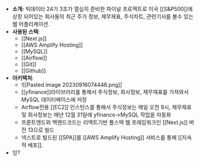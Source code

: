 
- **소개:** 빅데이터 24기 3조가 열심히 준비한 파이널 프로젝트로 미국 [[S&P500]]에 상장 되어있는 회사들의 최근 주가 정보, 제무재표, 주식차트, 관련기사를 볼수 있는 웹 어플리케이션.
- **사용된 스택**: 
	- [[Next.js]]
	- [[AWS Amplify Hosting]]
	- [[MySQL]]
	- [[Airflow]]
	- [[Git]]
	- [[Github]]
- **아키텍처**:
	- ![[Pasted image 20230916074446.png]]
	- [[yfinance]]라이브러리를 통해서 주식정보, 회사정보, 제무재표를 가져와서 MySQL 데이터베이스에 저장
	- Airflow전용 [[EC2]] 인스턴스를 통해서 주식정보는 매일 오전 9시, 제무재표 및 회사정보는 매년 12월 31일에 yfinance->MySQL 작업을 자동화
	- 프론트엔드와 백엔드코드는 리액트기반 풀스택 웹 프레임워크인 [[Next.js]] 버전 13으로 빌드
	- 넥스트로 빌드된 [[SPA]]를 [[AWS Amplify Hosting]] 서비스를 통해 [[지속적 배포]].
- 잉?